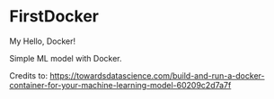 # FirstDocker

My Hello, Docker!


Simple ML model with Docker.

Credits to: https://towardsdatascience.com/build-and-run-a-docker-container-for-your-machine-learning-model-60209c2d7a7f